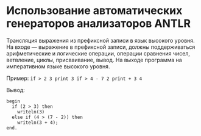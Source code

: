 # Использование автоматических генераторов анализаторов ANTLR
Трансляция выражения из префиксной записи в язык высокого
уровня.
На входе — выражение в префиксной записи, должны
поддерживаться арифметические и логические операции, операции
сравнения чисел, ветвление, циклы, присваивание, вывод.
На выходе программа на императивном языке высокого уровня.

Пример:
`if > 2 3 print 3 if > 4 - 7 2 print + 3 4`

Вывод:
```
begin
  if (2 > 3) then
    writeln(3)
  else if (4 > (7 - 2)) then
    writeln(3 + 4);
end.
```
